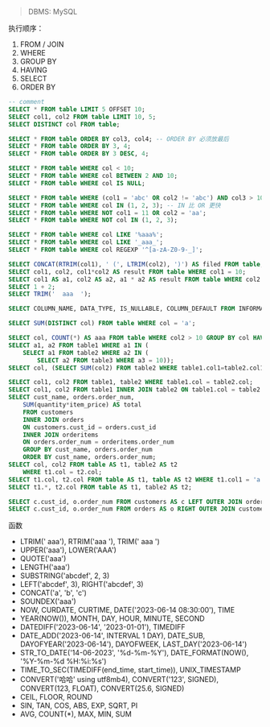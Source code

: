 > DBMS: MySQL

执行顺序：

1.   FROM / JOIN
2.   WHERE
3.   GROUP BY
4.   HAVING
5.   SELECT
6.   ORDER BY

```sql
-- comment
SELECT * FROM table LIMIT 5 OFFSET 10;
SELECT col1, col2 FROM table LIMIT 10, 5;
SELECT DISTINCT col FROM table;

SELECT * FROM table ORDER BY col3, col4; -- ORDER BY 必须放最后
SELECT * FROM table ORDER BY 3, 4;
SELECT * FROM table ORDER BY 3 DESC, 4;

SELECT * FROM table WHERE col < 10;
SELECT * FROM table WHERE col BETWEEN 2 AND 10;
SELECT * FROM table WHERE col IS NULL;

SELECT * FROM table WHERE (col1 = 'abc' OR col2 != 'abc') AND col3 > 10;
SELECT * FROM table WHERE col IN (1, 2, 3); -- IN 比 OR 更快
SELECT * FROM table WHERE NOT col1 = 11 OR col2 = 'aa';
SELECT * FROM table WHERE NOT col IN (1, 2, 3);

SELECT * FROM table WHERE col LIKE '%aaa%';
SELECT * FROM table WHERE col LIKE '_aaa_';
SELECT * FROM table WHERE col REGEXP '^[a-zA-Z0-9-_]';

SELECT CONCAT(RTRIM(col1), ' (', LTRIM(col2), ')') AS filed FROM table;
SELECT col1, col2, col1*col2 AS result FROM table WHERE col1 = 10;
SELECT col1 AS a1, col2 AS a2, a1 * a2 AS result FROM table WHERE col2 > 10 ORDER BY result;
SELECT 1 + 2;
SELECT TRIM('  aaa  ');

SELECT COLUMN_NAME, DATA_TYPE, IS_NULLABLE, COLUMN_DEFAULT FROM INFORMATION_SCHEMA.COLUMNS WHERE TABLE_NAME = 'table';

SELECT SUM(DISTINCT col) FROM table WHERE col = 'a';

SELECT col, COUNT(*) AS aaa FROM table WHERE col2 > 10 GROUP BY col HAVING aaa > 5;
SELECT a1, a2 FROM table1 WHERE a1 IN (
    SELECT a1 FROM table2 WHERE a2 IN (
        SELECT a2 FROM table3 WHERE a3 = 10));
SELECT col, (SELECT SUM(col2) FROM table2 WHERE table1.col1=table2.col1) FROM table1;

SELECT col1, col2 FROM table1, table2 WHERE table1.col = table2.col;
SELECT col1, col2 FROM table1 INNER JOIN table2 ON table1.col = table2.col;
SELECT cust_name, orders.order_num,
    SUM(quantity*item_price) AS total
    FROM customers
    INNER JOIN orders
    ON customers.cust_id = orders.cust_id
    INNER JOIN orderitems
    ON orders.order_num = orderitems.order_num
    GROUP BY cust_name, orders.order_num
    ORDER BY cust_name, orders.order_num;
SELECT col, col2 FROM table AS t1, table2 AS t2
    WHERE t1.col = t2.col;
SELECT t1.col, t2.col FROM table AS t1, table AS t2 WHERE t1.col1 = 'a' AND t2.col2 = 'b';
SELECT t1.*, t2.col FROM table AS t1, table2 AS t2;

SELECT c.cust_id, o.order_num FROM customers AS c LEFT OUTER JOIN orders AS o ON c.cust_id = o.cust_id;
SELECT c.cust_id, o.order_num FROM orders AS o RIGHT OUTER JOIN customers as c on c.cust_id = o.cust_id;
```

函数

-   LTRIM('  aaa'), RTRIM('aaa   '), TRIM('   aaa   ')
-   UPPER('aaa'), LOWER('AAA')
-   QUOTE('aaa')
-   LENGTH('aaa')
-   SUBSTRING('abcdef', 2, 3)
-   LEFT('abcdef', 3), RIGHT('abcdef', 3)
-   CONCAT('a', 'b', 'c')
-   SOUNDEX('aaa')
-   NOW, CURDATE, CURTIME, DATE('2023-06-14 08:30:00'), TIME
-   YEAR(NOW()), MONTH, DAY, HOUR, MINUTE, SECOND
-   DATEDIFF('2023-06-14', '2023-01-01'), TIMEDIFF
-   DATE_ADD('2023-06-14', INTERVAL 1 DAY), DATE_SUB, DAYOFYEAR('2023-06-14'), DAYOFWEEK, LAST_DAY('2023-06-14')
-   STR_TO_DATE('14-06-2023', '%d-%m-%Y'), DATE_FORMAT(NOW(), '%Y-%m-%d %H:%i:%s')
-   TIME_TO_SEC(TIMEDIFF(end_time, start_time)), UNIX_TIMESTAMP
-   CONVERT('哈哈' using utf8mb4), CONVERT('123', SIGNED), CONVERT(123, FLOAT), CONVERT(25.6, SIGNED)
-   CEIL, FLOOR, ROUND
-   SIN, TAN, COS, ABS, EXP, SQRT, PI
-   AVG, COUNT(*), MAX, MIN, SUM
